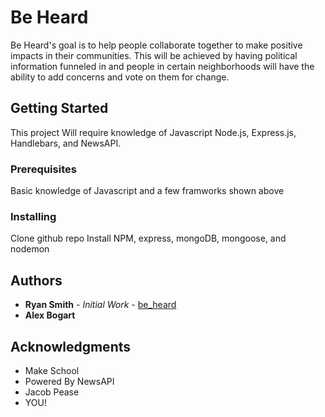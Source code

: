 # Be Heard

Be Heard's goal is to help people collaborate together to make positive impacts in their communities. This will be achieved by having political information funneled in and people in certain neighborhoods will have the ability to add concerns and vote on them for change.

## Getting Started

This project Will require knowledge of Javascript Node.js, Express.js, Handlebars, and NewsAPI.

### Prerequisites

Basic knowledge of Javascript and a few framworks shown above

### Installing

Clone github repo
Install NPM, express, mongoDB, mongoose, and nodemon

## Authors

* **Ryan Smith** - *Initial Work* - [be_heard](https://github.com/ryanlsmith4/be_heard)
* **Alex Bogart**

## Acknowledgments

* Make School
* Powered By NewsAPI
* Jacob Pease
* YOU!
